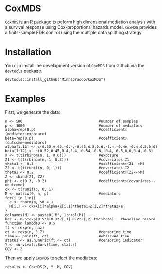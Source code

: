# CoxMDS
`CoxMDS` is an R package to peform high dimensional mediation analysis with a survival response using Cox-proportional hazards model.  `CoxMDS` provides a finite-sample FDR control using the multiple data splitting strategy.

# Installation

You can install the development version of `CoxMDS` from Github via the `devtools` package.
```
devtools::install_github("MinhaoYaooo/CoxMDS")
```

# Examples
First, we generate the data:
```
n <- 500                                   #number of samples
p <- 1000                                  #number of mediators
alpha=rep(0,p)                             #coefficients (mediator~exposure)
beta=rep(0,p)                              #coefficients (outcome~mediators)
alpha[1:12] <- c(0.55,0.45,-0.4,-0.45,0.5,0.6,-0.4,-0.46,-0.4,0.5,0,0)
beta[1:12] <- c(0.52,0.45,0.4,0.4,-0.54,-0.6,-0.4,-0.5,0,0,0.4,-0.8)
X <- t(t(rbinom(n, 1, 0.6)))               #exposure
Z1 <- t(t(rbinom(n, 1, 0.3)))              #covariates Z1
theta1 <- 0.3                              #coefficients(Z1-->M)
Z2 <- t(t(runif(n, 0, 1)))                 #covariates Z2
theta2 <- 0.2                              #coefficients(Z2-->M)
Z <- cbind(Z1, Z2)
phi <- c(0.3, -0.2)                        #coefficients(covariates-->outcome)
ck <- t(runif(p, 0, 1))
M <- matrix(0, n, p)                       #mediators
for(i in 1:n){
  e <- rnorm(p, sd = 1)
  M[i,] <- ck+X[i]*alpha+Z[i,1]*theta1+Z[i,2]*theta2+e
}
colnames(M) <- paste0("M", 1:ncol(M))
haz <- 0.5*exp(0.5*X+0.3*Z[,1]-0.2*Z[,2]+M%*%beta)   #baseline hazard function lambda0 <- 0.5
ft <- rexp(n, haz)
ct <- rexp(n, 0.7)                         #censoring time
time <- pmin(ft, ct)                       #observed time
status <- as.numeric(ft <= ct)             #censoring indicator
Y <- survival::Surv(time, status)
COV <- Z
```
Then we apply `CoxMDS` to select the mediators:
```
results <- CoxMDS(X, Y, M, COV)
```

